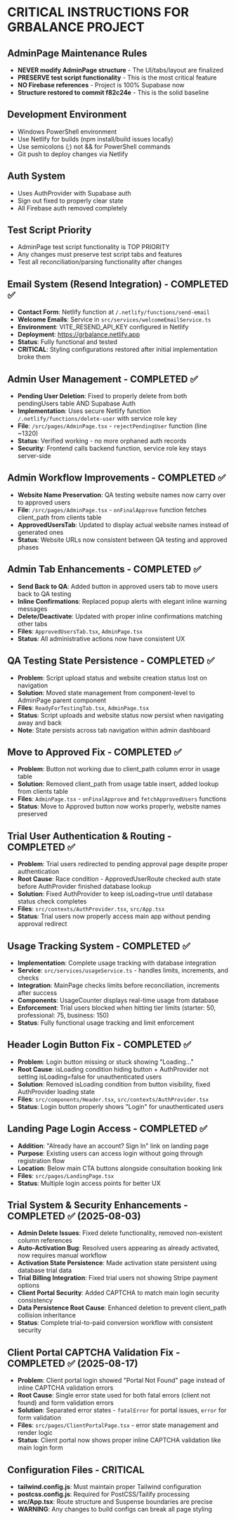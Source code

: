 # CRITICAL INSTRUCTIONS FOR GRBALANCE PROJECT

## AdminPage Maintenance Rules
- **NEVER modify AdminPage structure** - The UI/tabs/layout are finalized
- **PRESERVE test script functionality** - This is the most critical feature
- **NO Firebase references** - Project is 100% Supabase now
- **Structure restored to commit f82c24e** - This is the solid baseline

## Development Environment
- Windows PowerShell environment
- Use Netlify for builds (npm install/build issues locally)
- Use semicolons (;) not && for PowerShell commands
- Git push to deploy changes via Netlify

## Auth System
- Uses AuthProvider with Supabase auth
- Sign out fixed to properly clear state
- All Firebase auth removed completely

## Test Script Priority
- AdminPage test script functionality is TOP PRIORITY
- Any changes must preserve test script tabs and features
- Test all reconciliation/parsing functionality after changes

## Email System (Resend Integration) - COMPLETED ✅
- **Contact Form**: Netlify function at `/.netlify/functions/send-email`
- **Welcome Emails**: Service in `src/services/welcomeEmailService.ts`
- **Environment**: VITE_RESEND_API_KEY configured in Netlify
- **Deployment**: https://grbalance.netlify.app
- **Status**: Fully functional and tested
- **CRITICAL**: Styling configurations restored after initial implementation broke them

## Admin User Management - COMPLETED ✅
- **Pending User Deletion**: Fixed to properly delete from both pendingUsers table AND Supabase Auth
- **Implementation**: Uses secure Netlify function `/.netlify/functions/delete-user` with service role key
- **File**: `/src/pages/AdminPage.tsx` - `rejectPendingUser` function (line ~1320)
- **Status**: Verified working - no more orphaned auth records
- **Security**: Frontend calls backend function, service role key stays server-side

## Admin Workflow Improvements - COMPLETED ✅
- **Website Name Preservation**: QA testing website names now carry over to approved users
- **File**: `/src/pages/AdminPage.tsx` - `onFinalApprove` function fetches client_path from clients table
- **ApprovedUsersTab**: Updated to display actual website names instead of generated ones
- **Status**: Website URLs now consistent between QA testing and approved phases

## Admin Tab Enhancements - COMPLETED ✅
- **Send Back to QA**: Added button in approved users tab to move users back to QA testing
- **Inline Confirmations**: Replaced popup alerts with elegant inline warning messages
- **Delete/Deactivate**: Updated with proper inline confirmations matching other tabs
- **Files**: `ApprovedUsersTab.tsx`, `AdminPage.tsx`
- **Status**: All administrative actions now have consistent UX

## QA Testing State Persistence - COMPLETED ✅
- **Problem**: Script upload status and website creation status lost on navigation
- **Solution**: Moved state management from component-level to AdminPage parent component
- **Files**: `ReadyForTestingTab.tsx`, `AdminPage.tsx`
- **Status**: Script uploads and website status now persist when navigating away and back
- **Note**: State persists across tab navigation within admin dashboard

## Move to Approved Fix - COMPLETED ✅
- **Problem**: Button not working due to client_path column error in usage table
- **Solution**: Removed client_path from usage table insert, added lookup from clients table
- **Files**: `AdminPage.tsx` - `onFinalApprove` and `fetchApprovedUsers` functions
- **Status**: Move to Approved button now works properly, website names preserved

## Trial User Authentication & Routing - COMPLETED ✅
- **Problem**: Trial users redirected to pending approval page despite proper authentication
- **Root Cause**: Race condition - ApprovedUserRoute checked auth state before AuthProvider finished database lookup
- **Solution**: Fixed AuthProvider to keep isLoading=true until database status check completes
- **Files**: `src/contexts/AuthProvider.tsx`, `src/App.tsx`
- **Status**: Trial users now properly access main app without pending approval redirect

## Usage Tracking System - COMPLETED ✅
- **Implementation**: Complete usage tracking with database integration
- **Service**: `src/services/usageService.ts` - handles limits, increments, and checks
- **Integration**: MainPage checks limits before reconciliation, increments after success
- **Components**: UsageCounter displays real-time usage from database
- **Enforcement**: Trial users blocked when hitting tier limits (starter: 50, professional: 75, business: 150)
- **Status**: Fully functional usage tracking and limit enforcement

## Header Login Button Fix - COMPLETED ✅  
- **Problem**: Login button missing or stuck showing "Loading..." 
- **Root Cause**: isLoading condition hiding button + AuthProvider not setting isLoading=false for unauthenticated users
- **Solution**: Removed isLoading condition from button visibility, fixed AuthProvider loading state
- **Files**: `src/components/Header.tsx`, `src/contexts/AuthProvider.tsx`
- **Status**: Login button properly shows "Login" for unauthenticated users

## Landing Page Login Access - COMPLETED ✅
- **Addition**: "Already have an account? Sign In" link on landing page
- **Purpose**: Existing users can access login without going through registration flow
- **Location**: Below main CTA buttons alongside consultation booking link
- **Files**: `src/pages/LandingPage.tsx`
- **Status**: Multiple login access points for better UX

## Trial System & Security Enhancements - COMPLETED ✅ (2025-08-03)
- **Admin Delete Issues**: Fixed delete functionality, removed non-existent column references
- **Auto-Activation Bug**: Resolved users appearing as already activated, now requires manual workflow
- **Activation State Persistence**: Made activation state persistent using database trial data
- **Trial Billing Integration**: Fixed trial users not showing Stripe payment options
- **Client Portal Security**: Added CAPTCHA to match main login security consistency
- **Data Persistence Root Cause**: Enhanced deletion to prevent client_path collision inheritance
- **Status**: Complete trial-to-paid conversion workflow with consistent security

## Client Portal CAPTCHA Validation Fix - COMPLETED ✅ (2025-08-17)
- **Problem**: Client portal login showed "Portal Not Found" page instead of inline CAPTCHA validation errors
- **Root Cause**: Single error state used for both fatal errors (client not found) and form validation errors
- **Solution**: Separated error states - `fatalError` for portal issues, `error` for form validation
- **Files**: `src/pages/ClientPortalPage.tsx` - error state management and render logic
- **Status**: Client portal now shows proper inline CAPTCHA validation like main login form

## Configuration Files - CRITICAL
- **tailwind.config.js**: Must maintain proper Tailwind configuration
- **postcss.config.js**: Required for PostCSS/Tailify processing
- **src/App.tsx**: Route structure and Suspense boundaries are precise
- **WARNING**: Any changes to build configs can break all page styling